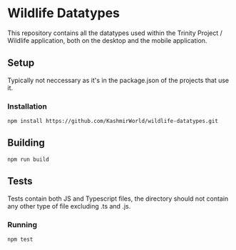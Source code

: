 # Wildlife Datatypes

This repository contains all the datatypes used within the Trinity Project / Wildlife 
application, both on the desktop and the mobile application.

## Setup

Typically not neccessary as it's in the package.json of the projects that use it.

### Installation
```console
npm install https://github.com/KashmirWorld/wildlife-datatypes.git
```

## Building
```console
npm run build
```

## Tests

Tests contain both JS and Typescript files, the directory should not contain any other type
of file excluding .ts and .js.

### Running
```console
npm test
```
